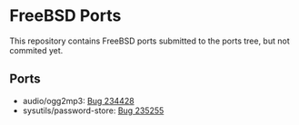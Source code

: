 # FreeBSD Ports

This repository contains FreeBSD ports submitted to the ports tree, but not
commited yet.

## Ports

* audio/ogg2mp3: [Bug 234428](https://bugs.freebsd.org/bugzilla/show_bug.cgi?id=234428)
* sysutils/password-store: [Bug 235255](https://bugs.freebsd.org/bugzilla/show_bug.cgi?id=235255)


